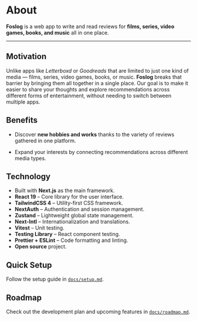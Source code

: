 # About

**Foslog** is a web app to write and read reviews for **films, series, video games, books, and music** all in one place.

---

## Motivation

Unlike apps like _Letterboxd_ or _Goodreads_ that are limited to just one kind of media — films, series, video games, books, or music. **Foslog** breaks that barrier by bringing them all together in a single place. Our goal is to make it easier to share your thoughts and explore recommendations across different forms of entertainment, without needing to switch between multiple apps.

## Benefits

- Discover **new hobbies and works** thanks to the variety of reviews gathered in one platform.

- Expand your interests by connecting recommendations across different media types.

## Technology

- Built with **Next.js** as the main framework.
- **React 19** – Core library for the user interface.
- **TailwindCSS 4** – Utility-first CSS framework.
- **NextAuth** – Authentication and session management.
- **Zustand** – Lightweight global state management.
- **Next-Intl** – Internationalization and translations.
- **Vitest** – Unit testing.
- **Testing Library** – React component testing.
- **Prettier + ESLint** – Code formatting and linting.
- **Open source** project.

## Quick Setup

Follow the setup guide in [`docs/setup.md`](docs/setup.md).

## Roadmap

Check out the development plan and upcoming features in [`docs/roadmap.md`](docs/roadmap.md).
